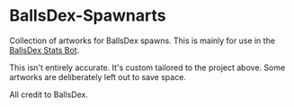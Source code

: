 # BallsDex-Spawnarts
Collection of artworks for BallsDex spawns. This is mainly for use in the [BallsDex Stats Bot](https://github.com/gyang0/BallsDex-Stats-Bot).

This isn't entirely accurate. It's custom tailored to the project above. Some artworks are deliberately left out to save space.

All credit to BallsDex.
